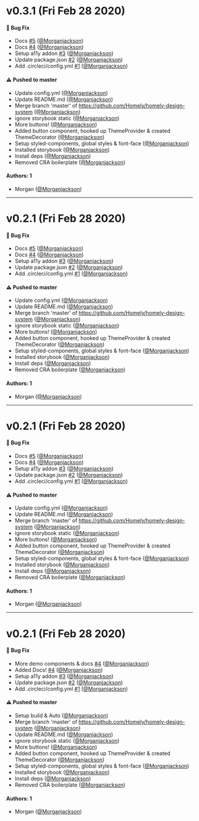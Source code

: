 # v0.3.1 (Fri Feb 28 2020)

#### 🐛  Bug Fix

- Docs [#5](https://github.com/Homely/homely-design-system/pull/5) ([@Morganjackson](https://github.com/Morganjackson))
- Docs [#4](https://github.com/Homely/homely-design-system/pull/4) ([@Morganjackson](https://github.com/Morganjackson))
- Setup a11y addon [#3](https://github.com/Homely/homely-design-system/pull/3) ([@Morganjackson](https://github.com/Morganjackson))
- Update package.json [#2](https://github.com/Homely/homely-design-system/pull/2) ([@Morganjackson](https://github.com/Morganjackson))
- Add .circleci/config.yml [#1](https://github.com/Homely/homely-design-system/pull/1) ([@Morganjackson](https://github.com/Morganjackson))

#### ⚠️  Pushed to master

- Update config.yml  ([@Morganjackson](https://github.com/Morganjackson))
- Update README.md  ([@Morganjackson](https://github.com/Morganjackson))
- Merge branch 'master' of https://github.com/Homely/homely-design-system  ([@Morganjackson](https://github.com/Morganjackson))
- ignore storybook static  ([@Morganjackson](https://github.com/Morganjackson))
- More buttons!  ([@Morganjackson](https://github.com/Morganjackson))
- Added button component, hooked up ThemeProvider & created ThemeDecorator  ([@Morganjackson](https://github.com/Morganjackson))
- Setup styled-components, global styles & font-face  ([@Morganjackson](https://github.com/Morganjackson))
- Installed storybook  ([@Morganjackson](https://github.com/Morganjackson))
- Install deps  ([@Morganjackson](https://github.com/Morganjackson))
- Removed CRA boilerplate  ([@Morganjackson](https://github.com/Morganjackson))

#### Authors: 1

- Morgan ([@Morganjackson](https://github.com/Morganjackson))

---

# v0.2.1 (Fri Feb 28 2020)

#### 🐛  Bug Fix

- Docs [#5](https://github.com/Homely/homely-design-system/pull/5) ([@Morganjackson](https://github.com/Morganjackson))
- Docs [#4](https://github.com/Homely/homely-design-system/pull/4) ([@Morganjackson](https://github.com/Morganjackson))
- Setup a11y addon [#3](https://github.com/Homely/homely-design-system/pull/3) ([@Morganjackson](https://github.com/Morganjackson))
- Update package.json [#2](https://github.com/Homely/homely-design-system/pull/2) ([@Morganjackson](https://github.com/Morganjackson))
- Add .circleci/config.yml [#1](https://github.com/Homely/homely-design-system/pull/1) ([@Morganjackson](https://github.com/Morganjackson))

#### ⚠️  Pushed to master

- Update config.yml  ([@Morganjackson](https://github.com/Morganjackson))
- Update README.md  ([@Morganjackson](https://github.com/Morganjackson))
- Merge branch 'master' of https://github.com/Homely/homely-design-system  ([@Morganjackson](https://github.com/Morganjackson))
- ignore storybook static  ([@Morganjackson](https://github.com/Morganjackson))
- More buttons!  ([@Morganjackson](https://github.com/Morganjackson))
- Added button component, hooked up ThemeProvider & created ThemeDecorator  ([@Morganjackson](https://github.com/Morganjackson))
- Setup styled-components, global styles & font-face  ([@Morganjackson](https://github.com/Morganjackson))
- Installed storybook  ([@Morganjackson](https://github.com/Morganjackson))
- Install deps  ([@Morganjackson](https://github.com/Morganjackson))
- Removed CRA boilerplate  ([@Morganjackson](https://github.com/Morganjackson))

#### Authors: 1

- Morgan ([@Morganjackson](https://github.com/Morganjackson))

---

# v0.2.1 (Fri Feb 28 2020)

#### 🐛  Bug Fix

- Docs [#5](https://github.com/Homely/homely-design-system/pull/5) ([@Morganjackson](https://github.com/Morganjackson))
- Docs [#4](https://github.com/Homely/homely-design-system/pull/4) ([@Morganjackson](https://github.com/Morganjackson))
- Setup a11y addon [#3](https://github.com/Homely/homely-design-system/pull/3) ([@Morganjackson](https://github.com/Morganjackson))
- Update package.json [#2](https://github.com/Homely/homely-design-system/pull/2) ([@Morganjackson](https://github.com/Morganjackson))
- Add .circleci/config.yml [#1](https://github.com/Homely/homely-design-system/pull/1) ([@Morganjackson](https://github.com/Morganjackson))

#### ⚠️  Pushed to master

- Update config.yml  ([@Morganjackson](https://github.com/Morganjackson))
- Update README.md  ([@Morganjackson](https://github.com/Morganjackson))
- Merge branch 'master' of https://github.com/Homely/homely-design-system  ([@Morganjackson](https://github.com/Morganjackson))
- ignore storybook static  ([@Morganjackson](https://github.com/Morganjackson))
- More buttons!  ([@Morganjackson](https://github.com/Morganjackson))
- Added button component, hooked up ThemeProvider & created ThemeDecorator  ([@Morganjackson](https://github.com/Morganjackson))
- Setup styled-components, global styles & font-face  ([@Morganjackson](https://github.com/Morganjackson))
- Installed storybook  ([@Morganjackson](https://github.com/Morganjackson))
- Install deps  ([@Morganjackson](https://github.com/Morganjackson))
- Removed CRA boilerplate  ([@Morganjackson](https://github.com/Morganjackson))

#### Authors: 1

- Morgan ([@Morganjackson](https://github.com/Morganjackson))

---

# v0.2.1 (Fri Feb 28 2020)

#### 🐛  Bug Fix

- More demo components & docs [#4](https://github.com/Homely/homely-design-system/pull/4) ([@Morganjackson](https://github.com/Morganjackson))
- Added Docs! [#4](https://github.com/Homely/homely-design-system/pull/4) ([@Morganjackson](https://github.com/Morganjackson))
- Setup a11y addon [#3](https://github.com/Homely/homely-design-system/pull/3) ([@Morganjackson](https://github.com/Morganjackson))
- Update package.json [#2](https://github.com/Homely/homely-design-system/pull/2) ([@Morganjackson](https://github.com/Morganjackson))
- Add .circleci/config.yml [#1](https://github.com/Homely/homely-design-system/pull/1) ([@Morganjackson](https://github.com/Morganjackson))

#### ⚠️  Pushed to master

- Setup build & Auto  ([@Morganjackson](https://github.com/Morganjackson))
- Merge branch 'master' of https://github.com/Homely/homely-design-system  ([@Morganjackson](https://github.com/Morganjackson))
- Update README.md  ([@Morganjackson](https://github.com/Morganjackson))
- ignore storybook static  ([@Morganjackson](https://github.com/Morganjackson))
- More buttons!  ([@Morganjackson](https://github.com/Morganjackson))
- Added button component, hooked up ThemeProvider & created ThemeDecorator  ([@Morganjackson](https://github.com/Morganjackson))
- Setup styled-components, global styles & font-face  ([@Morganjackson](https://github.com/Morganjackson))
- Installed storybook  ([@Morganjackson](https://github.com/Morganjackson))
- Install deps  ([@Morganjackson](https://github.com/Morganjackson))
- Removed CRA boilerplate  ([@Morganjackson](https://github.com/Morganjackson))

#### Authors: 1

- Morgan ([@Morganjackson](https://github.com/Morganjackson))